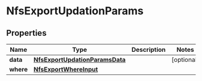 

# NfsExportUpdationParams


## Properties

Name | Type | Description | Notes
------------ | ------------- | ------------- | -------------
**data** | [**NfsExportUpdationParamsData**](NfsExportUpdationParamsData.md) |  |  [optional]
**where** | [**NfsExportWhereInput**](NfsExportWhereInput.md) |  | 



